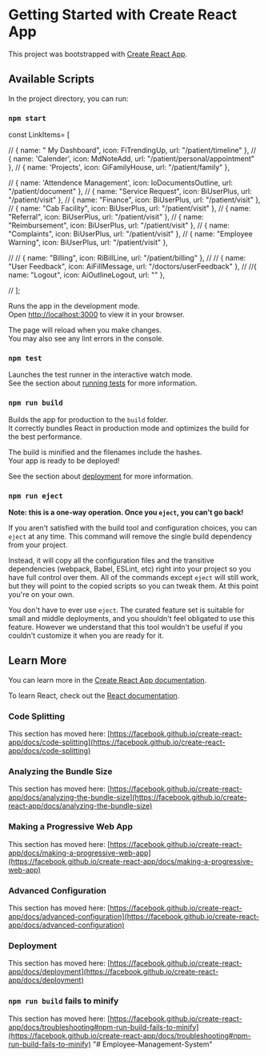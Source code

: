 # Getting Started with Create React App

This project was bootstrapped with [Create React App](https://github.com/facebook/create-react-app).

## Available Scripts

In the project directory, you can run:

### `npm start`
const LinkItems= [

//   { name: " My Dashboard", icon: FiTrendingUp, url: "/patient/timeline" },
//   { name: 'Calender', icon: MdNoteAdd, url: "/patient/personal/appointment" },
//   { name: 'Projects', icon: GiFamilyHouse, url: "/patient/family" },

//   { name: 'Attendence Management', icon: IoDocumentsOutline, url: "/patient/document" },
//   { name: "Service Request", icon: BiUserPlus, url: "/patient/visit" },
//   { name: "Finance", icon: BiUserPlus, url: "/patient/visit" },
//   { name: "Cab Facility", icon: BiUserPlus, url: "/patient/visit" },
//   { name: "Referral", icon: BiUserPlus, url: "/patient/visit" },
//   { name: "Reimbursement", icon: BiUserPlus, url: "/patient/visit" },
//   { name: "Complaints", icon: BiUserPlus, url: "/patient/visit" },
//   { name: "Employee Warning", icon: BiUserPlus, url: "/patient/visit" },




//   // { name: "Billing", icon: RiBillLine, url: "/patient/billing" },
//   // { name: "User Feedback", icon: AiFillMessage, url: "/doctors/userFeedback" },
//   //{ name: "Logout", icon: AiOutlineLogout, url: "" },


// ];


 <!-- <Flex h="" bg='green' alignItems="center" mx="8" justifyContent="space-between" direction={'column'}>
      <Text w='100%' textAlign={'center'} mt='20%' color='#FFB800' fontFamily='Inter' fontSize='24px' fontStyle='normal' fontWeight='700' lineHeight='normal' >EDVERSE</Text>
<Box border='1px solid #FFB800'    borderRadius='50%' overflow='hidden'>
          <Link to='/profile'>       
           <Avatar h={'15vh'} w={'15vh'} src='https://bit.ly/sage-adebayo'></Avatar>

          </Link>
        </Box>
        <CloseButton display={{ base: 'flex', md: 'none' }} onClick={onClose} />
      </Flex> -->

Runs the app in the development mode.\
Open [http://localhost:3000](http://localhost:3000) to view it in your browser.

The page will reload when you make changes.\
You may also see any lint errors in the console.

### `npm test`

Launches the test runner in the interactive watch mode.\
See the section about [running tests](https://facebook.github.io/create-react-app/docs/running-tests) for more information.

### `npm run build`

Builds the app for production to the `build` folder.\
It correctly bundles React in production mode and optimizes the build for the best performance.

The build is minified and the filenames include the hashes.\
Your app is ready to be deployed!

See the section about [deployment](https://facebook.github.io/create-react-app/docs/deployment) for more information.

### `npm run eject`

**Note: this is a one-way operation. Once you `eject`, you can't go back!**

If you aren't satisfied with the build tool and configuration choices, you can `eject` at any time. This command will remove the single build dependency from your project.

Instead, it will copy all the configuration files and the transitive dependencies (webpack, Babel, ESLint, etc) right into your project so you have full control over them. All of the commands except `eject` will still work, but they will point to the copied scripts so you can tweak them. At this point you're on your own.

You don't have to ever use `eject`. The curated feature set is suitable for small and middle deployments, and you shouldn't feel obligated to use this feature. However we understand that this tool wouldn't be useful if you couldn't customize it when you are ready for it.

## Learn More

You can learn more in the [Create React App documentation](https://facebook.github.io/create-react-app/docs/getting-started).

To learn React, check out the [React documentation](https://reactjs.org/).

### Code Splitting

This section has moved here: [https://facebook.github.io/create-react-app/docs/code-splitting](https://facebook.github.io/create-react-app/docs/code-splitting)

### Analyzing the Bundle Size

This section has moved here: [https://facebook.github.io/create-react-app/docs/analyzing-the-bundle-size](https://facebook.github.io/create-react-app/docs/analyzing-the-bundle-size)

### Making a Progressive Web App

This section has moved here: [https://facebook.github.io/create-react-app/docs/making-a-progressive-web-app](https://facebook.github.io/create-react-app/docs/making-a-progressive-web-app)

### Advanced Configuration

This section has moved here: [https://facebook.github.io/create-react-app/docs/advanced-configuration](https://facebook.github.io/create-react-app/docs/advanced-configuration)

### Deployment

This section has moved here: [https://facebook.github.io/create-react-app/docs/deployment](https://facebook.github.io/create-react-app/docs/deployment)

### `npm run build` fails to minify

This section has moved here: [https://facebook.github.io/create-react-app/docs/troubleshooting#npm-run-build-fails-to-minify](https://facebook.github.io/create-react-app/docs/troubleshooting#npm-run-build-fails-to-minify)
"# Employee-Management-System" 
